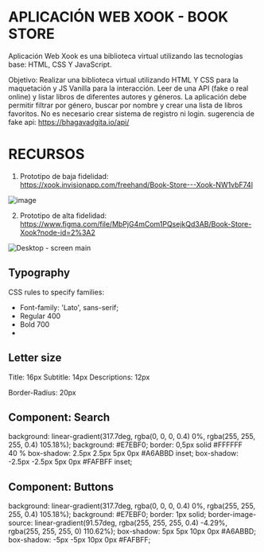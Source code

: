 # APLICACIÓN WEB XOOK - BOOK STORE
Aplicación Web Xook es una biblioteca virtual utilizando las tecnologías base: HTML, CSS Y JavaScript. 

Objetivo: Realizar una biblioteca virtual utilizando HTML Y CSS para la maquetación y JS Vanilla para la interacción. Leer de una API (fake o real online) y listar libros de diferentes autores y géneros. La aplicación debe permitir filtrar por género, buscar por nombre y crear una lista de libros favoritos. No es necesario crear sistema de registro ni login. sugerencia de fake api: https://bhagavadgita.io/api/

# RECURSOS
1. Prototipo de baja fidelidad: https://xook.invisionapp.com/freehand/Book-Store---Xook-NW1vbF74l

![image](https://user-images.githubusercontent.com/56690309/111365168-27581b00-8660-11eb-8c4b-a3351f48d7cc.png)

2. Prototipo de alta fidelidad: https://www.figma.com/file/MbPjG4mCom1PQsejkQd3AB/Book-Store-Xook?node-id=2%3A2

![Desktop - screen main](https://user-images.githubusercontent.com/56690309/111365326-5e2e3100-8660-11eb-865e-15fb226186ba.png)

## Typography

CSS rules to specify families: 

- Font-family: 'Lato', sans-serif;
- Regular 400 
- Bold 700
- 

## Letter size 

Title: 16px 
Subtitle: 14px
Descriptions: 12px 

Border-Radius: 20px 

## Component: Search

background: linear-gradient(317.7deg, rgba(0, 0, 0, 0.4) 0%, rgba(255, 255, 255, 0.4) 105.18%);
background: #E7EBF0;
border: 0,5px solid #FFFFFF 40 %
box-shadow: 2.5px 2.5px 5px 0px #A6ABBD inset;
box-shadow: -2.5px -2.5px 5px 0px #FAFBFF inset;

## Component: Buttons

background: linear-gradient(317.7deg, rgba(0, 0, 0, 0.4) 0%, rgba(255, 255, 255, 0.4) 105.18%);
background: #E7EBF0;
border: 1px solid;
border-image-source: linear-gradient(91.57deg, rgba(255, 255, 255, 0.4) -4.29%, rgba(255, 255, 255, 0) 110.62%);
box-shadow: 5px 5px 10px 0px #A6ABBD;
box-shadow: -5px -5px 10px 0px #FAFBFF;

